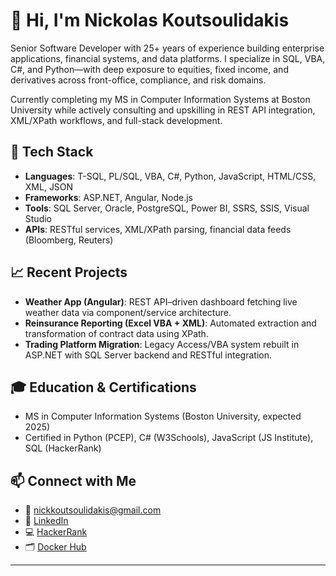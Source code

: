 # 👋 Hi, I'm Nickolas Koutsoulidakis

Senior Software Developer with 25+ years of experience building enterprise applications, financial systems, and data platforms. I specialize in SQL, VBA, C#, and Python—with deep exposure to equities, fixed income, and derivatives across front-office, compliance, and risk domains.

Currently completing my MS in Computer Information Systems at Boston University while actively consulting and upskilling in REST API integration, XML/XPath workflows, and full-stack development.

## 🔧 Tech Stack
- **Languages**: T-SQL, PL/SQL, VBA, C#, Python, JavaScript, HTML/CSS, XML, JSON
- **Frameworks**: ASP.NET, Angular, Node.js
- **Tools**: SQL Server, Oracle, PostgreSQL, Power BI, SSRS, SSIS, Visual Studio
- **APIs**: RESTful services, XML/XPath parsing, financial data feeds (Bloomberg, Reuters)

## 📈 Recent Projects
- **Weather App (Angular)**: REST API–driven dashboard fetching live weather data via component/service architecture.
- **Reinsurance Reporting (Excel VBA + XML)**: Automated extraction and transformation of contract data using XPath.
- **Trading Platform Migration**: Legacy Access/VBA system rebuilt in ASP.NET with SQL Server backend and RESTful integration.

## 🎓 Education & Certifications
- MS in Computer Information Systems (Boston University, expected 2025)
- Certified in Python (PCEP), C# (W3Schools), JavaScript (JS Institute), SQL (HackerRank)

## 📫 Connect with Me
- 📧 nickkoutsoulidakis@gmail.com
- 🔗 [LinkedIn](https://linkedin.com/in/windowsdeveloper)
- 💻 [HackerRank](https://hackerrank.com/nick_kouts)
- 🗂️ [Docker Hub](https://hub.docker.com/r/nickkouts197)
---

